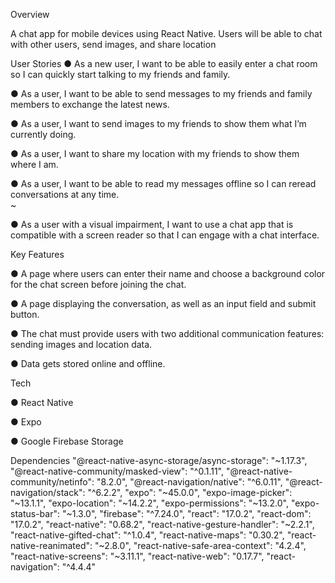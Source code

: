 Overview

<p>A chat app for mobile devices using React Native. Users will be able to chat with other users, send images, and share location</p>

User Stories
● As a new user, I want to be able to easily enter a chat room so I can quickly start talking to my
friends and family.

● As a user, I want to be able to send messages to my friends and family members to exchange
the latest news.

<p>● As a user, I want to send images to my friends to show them what I’m currently doing.<br>
<p>● As a user, I want to share my location with my friends to show them where I am.<br>
<p>● As a user, I want to be able to read my messages offline so I can reread conversations at any
time.<br>
~ <p>● As a user with a visual impairment, I want to use a chat app that is compatible with a screen
reader so that I can engage with a chat interface.</p>

Key Features
<p>● A page where users can enter their name and choose a background color for the chat screen
before joining the chat.<br>
<p>● A page displaying the conversation, as well as an input field and submit button.<br>
<p>● The chat must provide users with two additional communication features: sending images
and location data.<br>
<p>● Data gets stored online and offline.<br>

Tech
<p>● React Native</p>
<p>● Expo</p>
<p>● Google Firebase Storage</p>

Dependencies
    "@react-native-async-storage/async-storage": "~1.17.3",
    "@react-native-community/masked-view": "^0.1.11",
    "@react-native-community/netinfo": "8.2.0",
    "@react-navigation/native": "^6.0.11",
    "@react-navigation/stack": "^6.2.2",
    "expo": "~45.0.0",
    "expo-image-picker": "~13.1.1",
    "expo-location": "~14.2.2",
    "expo-permissions": "~13.2.0",
    "expo-status-bar": "~1.3.0",
    "firebase": "^7.24.0",
    "react": "17.0.2",
    "react-dom": "17.0.2",
    "react-native": "0.68.2",
    "react-native-gesture-handler": "~2.2.1",
    "react-native-gifted-chat": "^1.0.4",
    "react-native-maps": "0.30.2",
    "react-native-reanimated": "~2.8.0",
    "react-native-safe-area-context": "4.2.4",
    "react-native-screens": "~3.11.1",
    "react-native-web": "0.17.7",
    "react-navigation": "^4.4.4"

